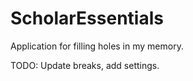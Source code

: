 # ScholarEssentials
Application for filling holes in my memory.

TODO: Update breaks, add settings.
